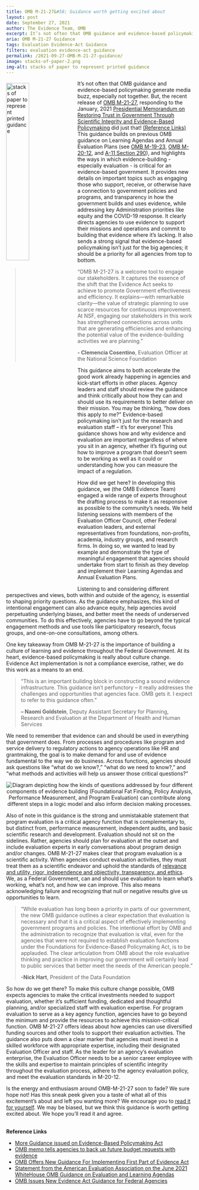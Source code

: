 ```yaml
---
title: OMB M-21-27&#58; Guidance worth getting excited about
layout: post
date: September 27, 2021
author: The Evidence Team, OMB
excerpt: It’s not often that OMB guidance and evidence-based policymaking generate media buzz, especially not together. But, the recent release of <a href="https://www.whitehouse.gov/wp-content/uploads/2021/06/M-21-27.pdf" target="_blank" title="(opens new Window)" aria-label="OMB M-21-27">OMB M-21-27</a>, responding to the January, 2021 <a href="https://www.whitehouse.gov/briefing-room/presidential-actions/2021/01/27/memorandum-on-restoring-trust-in-government-through-scientific-integrity-and-evidence-based-policymaking/" target="_blank" title="(opens new Window)" aria-label="Presidential Memorandum on Restoring Trust in government">Presidential Memorandum on</a>...
aria: OMB M-21-27 Guidance
tags: Evaluation Evidence-Act Guidance
filters: evaluation evidence-act guidance
permalink: /2021-09-27-OMB-M-21-27-guidance/
image: stacks-of-paper-2.png
img-alt: stacks of paper to represent printed guidance 
---
```


<img src="{{site.baseurl}}/assets/images/blog/stacks-of-paper.png" alt="stacks of paper to represent printed guidance" style="float:left; width:35%; height:35%; margin-right:1rem; margin-top:0.4rem">
It’s not often that OMB guidance and evidence-based policymaking generate media buzz, especially not together. But, the recent release of  <a href="https://www.whitehouse.gov/wp-content/uploads/2021/06/M-21-27.pdf" target="_blank" title="(opens new Window)" aria-label="OMB M-21-27">OMB M-21-27</a>, responding to the January, 2021 <a href="https://www.whitehouse.gov/briefing-room/presidential-actions/2021/01/27/memorandum-on-restoring-trust-in-government-through-scientific-integrity-and-evidence-based-policymaking/" target="_blank" title="(opens new Window)" aria-label="Presidential Memorandum on Restoring Trust">Presidential Memorandum on Restoring Trust in Government Through Scientific Integrity and Evidence-Based Policymaking</a> did just that! <a href="#ref-links">(Reference Links)</a> This guidance builds on previous OMB guidance on Learning Agendas and Annual Evaluation Plans (see <a href="https://www.whitehouse.gov/wp-content/uploads/2019/07/M-19-23.pdf" target="_blank" title="(opens new Window)" aria-label="OMB M-19-23">OMB M-19-23</a>, <a href="https://www.whitehouse.gov/wp-content/uploads/2020/03/M-20-12.pdf" target="_blank" title="(opens new Window)" aria-label="OMB M-20-12">OMB M-20-12</a>, and <a href="https://www.whitehouse.gov/wp-content/uploads/2018/06/a11.pdf" target="_blank" title="(opens new Window)" aria-label="A-11 Section 290">A-11 Section 290</a>), and highlights the ways in which evidence-building  - especially evaluation -  is critical for an evidence-based government. It provides new details on important topics such as engaging those who support, receive, or otherwise have a connection to government policies and programs, and transparency in how the government builds and uses evidence, while addressing key Administration priorities like equity and the COVID-19 response. It clearly directs agencies to use evidence to support their missions and operations and commit to building that evidence where it’s lacking. It also sends a strong signal that evidence-based policymaking isn’t just for the big agencies; it should be a priority for all agencies from top to bottom.
<blockquote><p>“OMB M-21-27 is a welcome tool to engage our stakeholders. It captures the essence of the shift that the Evidence Act seeks to achieve to promote Government effectiveness and efficiency. It explains—with remarkable clarity—the value of strategic planning to use scarce resources for continuous improvement. At NSF, engaging our stakeholders in this work has strengthened connections across units that are generating efficiencies and enhancing the potential value of the evidence-building activities we are planning.”</p>
<p class="quote-name"><strong>- Clemencia Cosentino</strong>, Evaluation Officer at the National Science Foundation</p>
</blockquote>  
<p>This guidance aims to both accelerate the good work already happening in agencies and kick-start efforts in other places. Agency leaders and staff should review the guidance and think critically about how they can and should use its requirements to better deliver on their mission. You may be thinking, “how does this apply to me?” Evidence-based policymaking isn’t just for the research and evaluation staff – it’s for everyone! This guidance shows how and why evidence and evaluation are important regardless of where you sit in an agency, whether it’s figuring out how to improve a program that doesn’t seem to be working as well as it could or understanding how you can measure the impact of a regulation.</p>
<p>How did we get here? In developing this guidance, we (the OMB Evidence Team) engaged a wide range of experts throughout the drafting process to make it as responsive as possible to the community’s needs. We held listening sessions with members of the Evaluation Officer Council, other Federal evaluation leaders, and external representatives from foundations, non-profits, academia, industry groups, and research firms. In doing so, we wanted to lead by example and demonstrate the type of meaningful engagement that agencies should undertake from start to finish as they develop and implement their Learning Agendas and Annual Evaluation Plans.</p> 
<p>Listening to and considering different perspectives and views, both within and outside of the agency, is essential to shaping priority questions. As the guidance emphasizes, this kind of intentional engagement can also advance equity, help agencies avoid perpetuating underlying biases, and better meet the needs of underserved communities. To do this effectively, agencies have to go beyond the typical engagement methods and use tools like participatory research, focus groups, and one-on-one consultations, among others.</p>
<p>One key takeaway from OMB M-21-27 is the importance of building a culture of learning and evidence throughout the Federal Government. At its heart, evidence-based policymaking is really about culture change. Evidence Act implementation is not a compliance exercise, rather, we do this work as a means to an end.</p>
<blockquote class="more-blockquote"><p>“This is an important building block in constructing a sound evidence infrastructure. This guidance isn’t perfunctory – it really addresses the challenges and opportunities that agencies face. OMB gets it. I expect to refer to this guidance often.” </p>
<p class="quote-name"><strong>– Naomi Goldstein</strong>, Deputy Assistant Secretary for Planning, Research and Evaluation at the Department of Health and Human Services</p>
</blockquote>
<p> We need to remember that evidence can and should be used in everything that government does. From processes and procedures like program and service delivery to regulatory actions to agency operations like HR and grantmaking, the goal is to make demand for and use of evidence fundamental to the way we do business.  Across functions, agencies should ask questions like “what do we know?,” “what do we need to know?,” and “what methods and activities will help us answer those critical questions?” </p>
<center><img src="{{site.baseurl}}/assets/images/logic-model.png" alt="Diagram depicting how the kinds of questions addressed by four different components of evidence building (Foundational Fat Finding, Policy Analysis, Performance Measurement, and Program Evaluation) can contribute along different steps in a logic model and also inform decision making processes." class="logic-img"></center>
<p>Also of note in this guidance is the strong and unmistakable statement that program evaluation is a critical agency function that is complementary to, but distinct from, performance measurement, independent audits, and basic scientific research and development. Evaluation should not sit on the sidelines. Rather, agencies should plan for evaluation at the outset and include evaluation experts in early conversations about program design and/or changes. OMB M-21-27 makes clear that program evaluation is a scientific activity. When agencies conduct evaluation activities, they must treat them as a scientific endeavor and uphold the standards of <a href="https://www.whitehouse.gov/wp-content/uploads/2020/03/M-20-12.pdf" target="_blank" title="(opens new Window)" aria-label="M-20-12">relevance and utility, rigor, independence and objectivity, transparency, and ethics</a>. We, as a Federal Government, can and should use evaluation to learn what’s working, what’s not, and how we can improve. This also means acknowledging failure and recognizing that null or negative results give us opportunities to learn.</p>
<blockquote><p>“While evaluation has long been a priority in parts of our government, the new OMB guidance outlines a clear expectation that evaluation is necessary and that it is a critical aspect of effectively implementing government programs and policies. The intentional effort by OMB and the administration to recognize that evaluation is vital, even for the agencies that were not required to establish evaluation functions under the Foundations for Evidence-Based Policymaking Act, is to be applauded. The clear articulation from OMB about the role evaluative thinking and practice in improving our government will certainly lead to public services that better meet the needs of the American people.”</p>
<p class="quote-name"><strong>-Nick Hart</strong>, President of the Data Foundation</p>
</blockquote>
<p>So how do we get there? To make this culture change possible, OMB expects agencies to make the critical investments needed to support evaluation, whether it’s sufficient funding, dedicated and thoughtful planning, and/or specialized staff with evaluation expertise. For program evaluation to serve as a key agency function, agencies have to go beyond the minimum and provide the resources to achieve this mission-critical function. OMB M-21-27 offers ideas about how agencies can use diversified funding sources and other tools to support their evaluation activities. The guidance also puts down a clear marker that agencies must invest in a skilled workforce with appropriate expertise, including their designated Evaluation Officer and staff. As the leader for an agency’s evaluation enterprise, the Evaluation Officer needs to be a senior career employee with the skills and expertise to maintain principles of scientific integrity throughout the evaluation process, adhere to the agency evaluation policy, and meet the evaluation standards in M-20-12.</p>
<p>Is the energy and enthusiasm around OMB-M-21-27 soon to fade? We sure hope not! Has this sneak peek given you a taste of what all of this excitement’s about and left you wanting more? We encourage you to <a href="https://www.whitehouse.gov/wp-content/uploads/2021/06/M-21-27.pdf" target="_blank" title="(opens new Window)" aria-label="M-21-27">read it for yourself</a>.  We may be biased, but we think this guidance is worth getting excited about. We hope you’ll read it and agree.</p>
<br/>
<div id="ref-links" class="margin-top-neg-2"><strong>Reference Links</strong></div>
<ul>
    <li><a href="https://www.fedweek.com/federal-managers-daily-report/more-guidance-issued-on-evidence-based-policymaking-act/" target="_blank">More Guidance issued on Evidence-Based Policymaking Act</a></li>
    <li><a href="https://federalnewsnetwork.com/agency-oversight/2021/06/omb-memo-tells-agencies-to-back-up-future-budget-requests-with-evidence/" target="_blank">OMB memo tells agencies to back up future budget requests with evidence</a></li>
    <li><a href="https://www.nextgov.com/analytics-data/2021/06/omb-offers-new-guidance-implementing-first-part-evidence-act/182669/" target="_blank">OMB Offers New Guidance For Implementing First Part of Evidence Act</a></li>
    <li><a href="https://www.eval.org/Portals/0/AEA%20Statement%20on%20OMB%20Guidance%207_6_21_1.pdf?ver=hOXbF4fzWAhKp9ga0Z1MPQ%3D%3D" target="_blank">Statement from the American Evaluation Association on the June 2021 WhiteHouse OMB Guidance on Evaluation and Learning Agendas</a></li>
    <li><a href="https://www.meritalk.com/articles/omb-issues-new-evidence-act-guidance-for-federal-agencies/" target="_blank">OMB Issues New Evidence Act Guidance for Federal Agencies</a></li>
</ul>
<br />